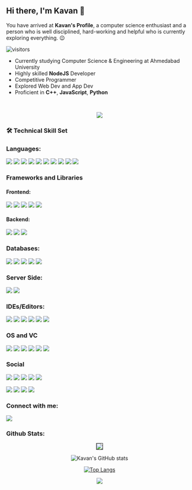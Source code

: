 ## Hi there, I'm Kavan 👋
You have arrived at **Kavan's Profile**, a computer science enthusiast and a person who is well disciplined, hard-working and helpful who is currently exploring everything. 😉

![visitors](https://visitor-badge.glitch.me/badge?page_id=kavania2002.kavania2002&left_color=green&right_color=blue)

- Currently studying Computer Science & Engineering at Ahmedabad University
- Highly skilled **NodeJS** Developer
- Competitive Programmer 
- Explored Web Dev and App Dev
- Proficient in **C++**, **JavaScript**, **Python**

<br>
<p align="center">
<img src="https://miro.medium.com/max/1360/0*7Q3yvSIv_t0ioJ-Z.gif">
</p>


### 🛠️  Technical Skill Set

### Languages:
<p float="left">
<img src="https://img.shields.io/badge/C%2B%2B-00599C?style=for-the-badge&logo=c%2B%2B&logoColor=white">
<img src="https://img.shields.io/badge/C-00599C?style=for-the-badge&logo=c&logoColor=white">
<img src="https://img.shields.io/badge/Java-ED8B00?style=for-the-badge&logo=java&logoColor=white">
<img src="https://img.shields.io/badge/Python-14354C?style=for-the-badge&logo=python&logoColor=white">
<img src="https://img.shields.io/badge/JavaScript-F7DF1E?style=for-the-badge&logo=javascript&logoColor=black">
<img src="https://img.shields.io/badge/Dart-0175C2?style=for-the-badge&logo=dart&logoColor=white">
<img src="https://img.shields.io/badge/Codesandbox-000000?style=for-the-badge&logo=CodeSandbox&logoColor=white">
<img src="https://img.shields.io/badge/Markdown-000000?style=for-the-badge&logo=markdown&logoColor=white">
<img src="https://img.shields.io/badge/LaTeX-47A141?style=for-the-badge&logo=LaTeX&logoColor=white">
<img src="https://img.shields.io/badge/HTML5-E34F26?style=for-the-badge&logo=html5&logoColor=white">
<mig src="https://img.shields.io/badge/CSS3-1572B6?style=for-the-badge&logo=css3&logoColor=white">
</p>


### Frameworks and Libraries
#### Frontend:

<p float="left">
<img src="https://img.shields.io/badge/Flutter-02569B?style=for-the-badge&logo=flutter&logoColor=white">
<img src="https://img.shields.io/badge/React-20232A?style=for-the-badge&logo=react&logoColor=61DAFB">
<img src="https://img.shields.io/badge/Bootstrap-563D7C?style=for-the-badge&logo=bootstrap&logoColor=white">
<img src="https://img.shields.io/badge/Tailwind_CSS-38B2AC?style=for-the-badge&logo=tailwind-css&logoColor=white">
<img src="https://img.shields.io/badge/jQuery-0769AD?style=for-the-badge&logo=jquery&logoColor=white">
</p>

#### Backend:

<p float="left">
<img src="https://img.shields.io/badge/Node.js-43853D?style=for-the-badge&logo=node.js&logoColor=white">
<img src="https://img.shields.io/badge/Django-092E20?style=for-the-badge&logo=django&logoColor=white">
<img src="https://img.shields.io/badge/Express.js-404D59?style=for-the-badge">
</p>


### Databases:

<p float="float">
<img src="https://img.shields.io/badge/MongoDB-4EA94B?style=for-the-badge&logo=mongodb&logoColor=white">
<img src="https://img.shields.io/badge/MySQL-00000F?style=for-the-badge&logo=mysql&logoColor=white">
<img src="https://img.shields.io/badge/PostgreSQL-316192?style=for-the-badge&logo=postgresql&logoColor=white">
<img src="https://img.shields.io/badge/SQLite-07405E?style=for-the-badge&logo=sqlite&logoColor=white">
<img src="https://img.shields.io/badge/Oracle-F80000?style=for-the-badge&logo=Oracle&logoColor=white">
</p>

### Server Side:

<p float="left">
<img src="https://img.shields.io/badge/Heroku-430098?style=for-the-badge&logo=heroku&logoColor=white">
<img src="https://img.shields.io/badge/Vercel-000000?style=for-the-badge&logo=vercel&logoColor=white">
</p>

### IDEs/Editors:

<p float="left">
<img src="https://img.shields.io/badge/Visual_Studio_Code-0078D4?style=for-the-badge&logo=visual%20studio%20code&logoColor=white">
<img src="https://img.shields.io/badge/Atom-66595C?style=for-the-badge&logo=Atom&logoColor=white">
<img src="https://img.shields.io/badge/PyCharm-000000.svg?&style=for-the-badge&logo=PyCharm&logoColor=white">
<img src="https://img.shields.io/badge/VIM-%2311AB00.svg?&style=for-the-badge&logo=vim&logoColor=white">
<img src="https://img.shields.io/badge/Colab-F9AB00?style=for-the-badge&logo=googlecolab&color=525252">
<img src="https://img.shields.io/badge/Codesandbox-000000?style=for-the-badge&logo=CodeSandbox&logoColor=white">
</p>

### OS and VC
<p float="left">
<img src="https://img.shields.io/badge/Ubuntu-E95420?style=for-the-badge&logo=ubuntu&logoColor=white" />
<img src="https://img.shields.io/badge/Linux_Mint-87CF3E?style=for-the-badge&logo=linux-mint&logoColor=white">
<img src="https://img.shields.io/badge/Windows-0078D6?style=for-the-badge&logo=windows&logoColor=white" />
<img src="https://img.shields.io/badge/Android-3DDC84?style=for-the-badge&logo=android&logoColor=white" />
 <img src="https://img.shields.io/badge/GitHub-100000?style=for-the-badge&logo=github&logoColor=white" />
<img src='https://camo.githubusercontent.com/ec0d32e85caf4723d5182a75338c89f85a2c3679aed0c46c9ee9fd1c8dc2a316/68747470733a2f2f696d672e736869656c64732e696f2f62616467652f6769742d2532334630353033332e7376673f7374796c653d666f722d7468652d6261646765266c6f676f3d676974266c6f676f436f6c6f723d7768697465'/>
</p>

### Social

[<img src="https://img.shields.io/badge/Codechef-%23B92B27.svg?&style=for-the-badge&logo=Codechef&logoColor=white" />](https://www.codechef.com/users/kavan155)
[<img src="https://img.shields.io/badge/Codeforces-445f9d?style=for-the-badge&logo=Codeforces&logoColor=white" />](https://codeforces.com/profile/kavania2002)
[<img src="https://img.shields.io/badge/-LeetCode-FFA116?style=for-the-badge&logo=LeetCode&logoColor=black" />](https://leetcode.com/kavania2002/)
[<img src="https://img.shields.io/badge/-Hackerrank-2EC866?style=for-the-badge&logo=HackerRank&logoColor=white" />](https://www.hackerrank.com/profile/kavania2002)
[<img src="https://img.shields.io/badge/HackerEarth-%232C3454.svg?&style=for-the-badge&logo=HackerEarth&logoColor=Blue" />](https://www.hackerearth.com/@kavan155gondalia)


[<img src="https://img.shields.io/badge/Github Gist-100000?style=for-the-badge&logo=github&logoColor=white" />](https://gist.github.com/kavania2002/)
[<img src="https://img.shields.io/badge/LinkedIn-0077B5?style=for-the-badge&logo=linkedin&logoColor=white" />](https://www.linkedin.com/in/kavania2002/)
[<img src="https://img.shields.io/badge/Pinterest-%23E60023.svg?&style=for-the-badge&logo=Pinterest&logoColor=white" />](https://in.pinterest.com/kavan12gondalia/)
[<img src="https://img.shields.io/badge/Twitter-1DA1F2?style=for-the-badge&logo=twitter&logoColor=white" />](https://twitter.com/kavania2002)

### Connect with me:

[<img src="https://img.shields.io/badge/Gmail-D14836?style=for-the-badge&logo=gmail&logoColor=white" />](mailto:kavan155gondalia@gmail.com)

### Github Stats:
<center>

<img border="1" src = "https://github-profile-summary-cards.vercel.app/api/cards/profile-details?username=kavania2002&theme=radical" />

![Kavan's GitHub stats](https://github-readme-stats.vercel.app/api?username=kavania2002&show_icons=true&theme=radical)

[![Top Langs](https://github-readme-stats.vercel.app/api/top-langs/?username=kavania2002&langs_count=5&show_icons=true&theme=radical)](https://github.com/kavania2002/github-readme-stats)

<img src="https://github-profile-trophy.vercel.app/?username=kavania2002&margin-w=5&theme=radical">

</center>